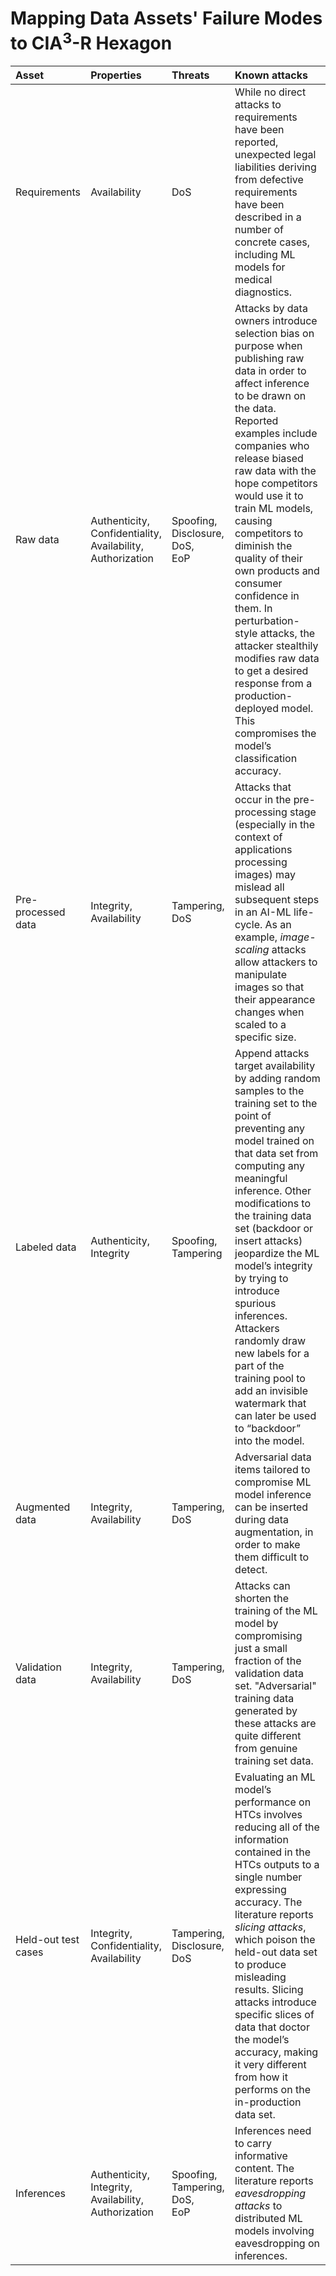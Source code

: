 # Mapping Data Assets' Failure Modes to CIA<sup>3</sup>-R Hexagon

| Asset | Properties | Threats | Known attacks|
|:---|:---|:---|:---|
|Requirements|Availability|DoS|While no direct attacks to requirements have been reported, unexpected legal liabilities deriving from defective requirements have been described in a number of concrete cases, including ML models for medical diagnostics.|
|Raw data|Authenticity,<br />Confidentiality,<br />Availability,<br />Authorization|Spoofing,<br />Disclosure,<br />DoS,<br />EoP|Attacks by data owners introduce selection bias on purpose when publishing raw data in order to affect inference to be drawn on the data. Reported examples include companies who release biased raw data with the hope competitors would use it to train ML models, causing competitors to diminish the quality of their own products and consumer confidence in them. In perturbation-style attacks, the attacker stealthily modifies raw data to get a desired response from a production-deployed model. This compromises the model’s classification accuracy.|
|Pre-processed data|Integrity,<br />Availability|Tampering,<br />DoS|Attacks that occur in the pre-processing stage (especially in the context of applications processing images) may mislead all subsequent steps in an AI-ML life-cycle. As an example, _image-scaling_ attacks allow attackers to manipulate images so that their appearance changes when scaled to a specific size.|
|Labeled data|Authenticity,<br />Integrity|Spoofing,<br />Tampering|Append attacks target availability by adding random samples to the training set to the point of preventing any model trained on that data set from computing any meaningful inference. Other modifications to the training data set (backdoor or insert attacks) jeopardize the ML model’s integrity by trying to introduce spurious inferences. Attackers randomly draw new labels for a part of the training pool to add an invisible watermark that can later be used to “backdoor” into the model.|
|Augmented data|Integrity,<br />Availability|Tampering,<br />DoS|Adversarial data items tailored to compromise ML model inference can be inserted during data augmentation, in order to make them difficult to detect.|
|Validation data|Integrity,<br />Availability|Tampering,<br />DoS|Attacks  can shorten the training of the ML model by compromising just a small fraction of the validation data set. "Adversarial" training data generated by these attacks are quite different from genuine training set data.|
|Held-out test cases|Integrity,<br />Confidentiality,<br />Availability|Tampering,<br />Disclosure, DoS|Evaluating an ML model’s performance on  HTCs involves reducing all of the information contained in the HTCs outputs to a single number expressing accuracy. The literature reports _slicing attacks_, which poison the held-out data set to produce misleading results. Slicing attacks introduce specific slices of data that doctor the model’s accuracy, making it very different from how it performs on the in-production data set.
|Inferences|Authenticity,<br />Integrity,<br />Availability,<br />Authorization|Spoofing,<br />Tampering,<br />DoS,<br />EoP|Inferences need to carry informative content. The literature reports _eavesdropping attacks_ to distributed ML models involving eavesdropping on inferences.|
